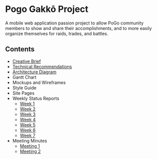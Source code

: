 # Pogo Gakkō Project

A mobile web application passion project to allow PoGo community members to show and share their accomplishments, and to more easily organize themselves for raids, trades, and battles.

## Contents
- [Creative Brief](https://github.com/TeamTomodachi/GakkoDocs/blob/master/Project%20Documentation/Pogo%20Gakko%20Creative%20Brief.pdf)
- [Technical Recommendations](https://github.com/TeamTomodachi/GakkoDocs/blob/master/Project%20Documentation/Pogo%20Gakko%20Technical%20Recommendations.pdf)
- [Architecture Diagram](https://github.com/TeamTomodachi/GakkoDocs/blob/master/Development/Backend/Architecture/Backend%20Architecture.pdf)
- Gantt Chart
- Mockups and Wireframes
- Style Guide
- Site Pages
- Weekly Status Reports
  - [Week 1](https://github.com/TeamTomodachi/GakkoDocs/blob/master/Weekly%20Status%20Reports/Team%20Tomodachi%20Status%20Report%20-%20week%201.pdf)
  - [Week 2](https://github.com/TeamTomodachi/GakkoDocs/blob/master/Weekly%20Status%20Reports/Team%20Tomodachi%20Status%20Report%20-%20week%202.pdf)
  - [Week 3](https://github.com/TeamTomodachi/GakkoDocs/blob/master/Weekly%20Status%20Reports/Team%20Tomodachi%20Status%20Report%20-%20week%203.pdf)
  - [Week 4](https://github.com/TeamTomodachi/GakkoDocs/blob/master/Weekly%20Status%20Reports/Team%20Tomodachi%20Status%20Report%20-%20week%204.pdf)
  - [Week 5](https://github.com/TeamTomodachi/GakkoDocs/blob/master/Weekly%20Status%20Reports/Team%20Tomodachi%20Status%20Report%20-%20week%205.pdf)
  - [Week 6](https://github.com/TeamTomodachi/GakkoDocs/blob/master/Weekly%20Status%20Reports/Team%20Tomodachi%20Status%20Report%20-%20week%206.pdf)
  - [Week 7](https://github.com/TeamTomodachi/GakkoDocs/blob/master/Weekly%20Status%20Reports/Team%20Tomodachi%20Status%20Report%20-%20week%207.pdf)
- Meeting Minutes
  - [Meeting 1](https://github.com/TeamTomodachi/GakkoDocs/blob/master/Meeting%20Minutes/POGO%20Gakko%20-%20Meeting%20Minutes%201.pdf)
  - [Meeting 2](https://github.com/TeamTomodachi/GakkoDocs/blob/master/Meeting%20Minutes/POGO%20Gakko%20-%20Meeting%20Minutes%202.pdf)
